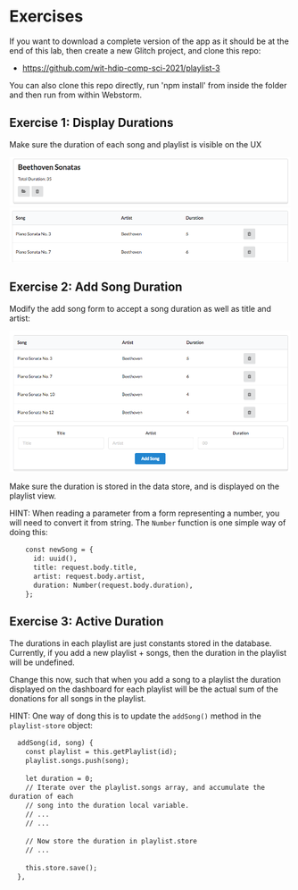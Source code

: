 # Exercises

If you want to download a complete version of the app as it should be at the end of this lab, then create a new Glitch project, and clone this repo:

- <https://github.com/wit-hdip-comp-sci-2021/playlist-3>

You can also clone this repo directly, run 'npm install' from inside the folder and then run from within Webstorm.

## Exercise 1: Display Durations

Make sure the duration of each song and playlist is visible on the UX

![](img/04.png)
![](img/05.png)

## Exercise 2: Add Song Duration

Modify the add song form to accept a song duration as well as title and artist:

![](img/06.png)

Make sure the duration is stored in the data store, and is displayed on the playlist view.

HINT: When reading a parameter from a form representing a number, you will need to convert it from string. The `Number` function is one simple way of doing this:

~~~
    const newSong = {
      id: uuid(),
      title: request.body.title,
      artist: request.body.artist,
      duration: Number(request.body.duration),
    };
~~~

## Exercise 3: Active Duration

The durations in each playlist are just constants stored in the database. Currently, if you add a new playlist + songs, then the duration in the playlist will be undefined.

Change this now, such that when you add a song to a playlist the duration displayed on the dashboard for each playlist will be the actual sum of the donations for all songs in the playlist.

HINT: One way of dong this is to update the `addSong()` method in the `playlist-store` object:

~~~
  addSong(id, song) {
    const playlist = this.getPlaylist(id);
    playlist.songs.push(song);

    let duration = 0;
    // Iterate over the playlist.songs array, and accumulate the duration of each
    // song into the duration local variable.
    // ...
    // ...

    // Now store the duration in playlist.store
    // ...
    
    this.store.save();
  },
~~~